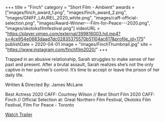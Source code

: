 +++
title = "Finch"
category = "Short Film - Ambient"
awards = ["images/finch_award_1.png", "images/finch_award_2.png", "images/GNIFF_LAUREL_2020_white.png", "images/caff-official-selection.png", "images/Award-Winner---Film-for-Peace---2020.png", "images/okotoksfilmfestival.png"]
videoURL = "https://player.vimeo.com/external/399816003.hd.mp4?s=4ce954e0683daad7dc02835375570b51104ac617&profile_id=175"
publishDate = 2020-04-01
image = "images/FinchThumbnail.jpg"
site = "https://www.instagram.com/finchfilm2020/"
+++

Trapped in an abusive relationship, Sarah struggles to make sense of her past and present. After a brutal assault, Sarah realizes she’s not the only captive in her partner’s control. It’s time to accept or leave the prison of her daily life.

Written & Directed By: James McLane

Best Actress 2020 CAFF: Courtney Wilson //
Best Short Film 2020 CAFF: Finch //
Official Selection at: Great Northern Film Festival, Okotoks Film Festival, Film For Peace - Toronto

[Watch Trailer](https://vimeo.com/399541496)
